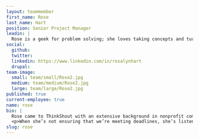 ```yaml
---
layout: teammember
first_name: Rose
last_name: Hart
position: Senior Project Manager
leadin: |
  Rose is a geek for problem solving; she loves taking concepts and turning them into plans of action. She’s an even bigger geek for Harry Potter, and claims to have actually found a Harry Potter-themed bar in Toronto. We hope it's easier to find than Platform Nine and Three-Quarters.
social:
  github:
  twitter:
  linkedin: https://www.linkedin.com/in/rosalynhart
  drupal:
team-image:
  small: team/small/Rose2.jpg
  medium: team/medium/Rose2.jpg
  large: team/large/Rose2.jpg
published: true
current-employee: true
name: rose
bio: |
  Rose came to ThinkShout with an extensive background in nonprofit communications. Having been on the client side of the table, she cares deeply about supporting and empowering our clients to do their best work. She’s worked with a variety of organizations, including the National Center for Youth Law, Open Technology Fund, Travel Portland, and the Oregon Department of Fish and Wildlife. She’s worked with nonprofits outside of work too, including co-founding the Bi Brigade, a local LGBTQ support organization.
  <p>When she’s not ensuring that we’re meeting deadlines, she’s listening to history podcasts, re-reading Harry Potter, or watching the latest episode of RuPaul’s Drag Race. 
slug: rose
---
```

